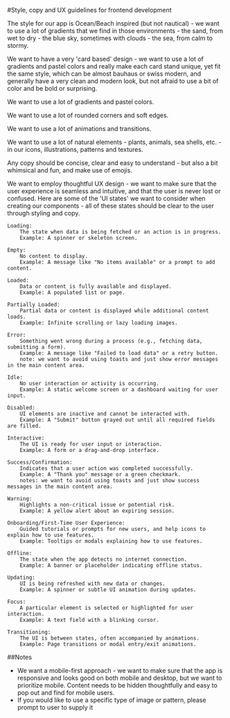 #Style, copy and UX guidelines for frontend development

The style for our app is Ocean/Beach inspired (but not nautical) - we want to use a lot of gradients that we find in those environments - the sand, from wet to dry - the blue sky, sometimes with clouds - the sea, from calm to stormy.

We want to have a very 'card based' design - we want to use a lot of gradients and pastel colors and really make each card stand unique, yet fit the same style, which can be almost bauhaus or swiss modern, and generally have a very clean and modern look, but not afraid to use a bit of color and be bold or surprising.

We want to use a lot of gradients and pastel colors.

We want to use a lot of rounded corners and soft edges.

We want to use a lot of animations and transitions.

We want to use a lot of natural elements - plants, animals, sea shells, etc. - in our icons, illustrations, patterns and textures.

Any copy should be concise, clear and easy to understand - but also a bit whimsical and fun, and make use of emojis.

We want to employ thoughtful UX design - we want to make sure that the user experience is seamless and intuitive, and that the user is never lost or confused. Here are some of the 'UI states' we want to consider when creating our components - all of these states should be clear to the user through styling and copy.

    Loading:
        The state when data is being fetched or an action is in progress.
        Example: A spinner or skeleton screen.

    Empty:
        No content to display.
        Example: A message like "No items available" or a prompt to add content.

    Loaded:
        Data or content is fully available and displayed.
        Example: A populated list or page.

    Partially Loaded:
        Partial data or content is displayed while additional content loads.
        Example: Infinite scrolling or lazy loading images.

    Error:
        Something went wrong during a process (e.g., fetching data, submitting a form).
        Example: A message like "Failed to load data" or a retry button.
        note: we want to avoid using toasts and just show error messages in the main content area.

    Idle:
        No user interaction or activity is occurring.
        Example: A static welcome screen or a dashboard waiting for user input.

    Disabled:
        UI elements are inactive and cannot be interacted with.
        Example: A "Submit" button grayed out until all required fields are filled.

    Interactive:
        The UI is ready for user input or interaction.
        Example: A form or a drag-and-drop interface.

    Success/Confirmation:
        Indicates that a user action was completed successfully.
        Example: A "Thank you" message or a green checkmark.
        notes: we want to avoid using toasts and just show success messages in the main content area.

    Warning:
        Highlights a non-critical issue or potential risk.
        Example: A yellow alert about an expiring session.

    Onboarding/First-Time User Experience:
        Guided tutorials or prompts for new users, and help icons to explain how to use features.
        Example: Tooltips or modals explaining how to use features.

    Offline:
        The state when the app detects no internet connection.
        Example: A banner or placeholder indicating offline status.

    Updating:
        UI is being refreshed with new data or changes.
        Example: A spinner or subtle UI animation during updates.

    Focus:
        A particular element is selected or highlighted for user interaction.
        Example: A text field with a blinking cursor.

    Transitioning:
        The UI is between states, often accompanied by animations.
        Example: Page transitions or modal entry/exit animations.

##Notes

- We want a mobile-first approach - we want to make sure that the app is responsive and looks good on both mobile and desktop, but we want to prioritize mobile. Content needs to be hidden thoughtfully and easy to pop out and find for mobile users.
- If you would like to use a specific type of image or pattern, please prompt to user to supply it
